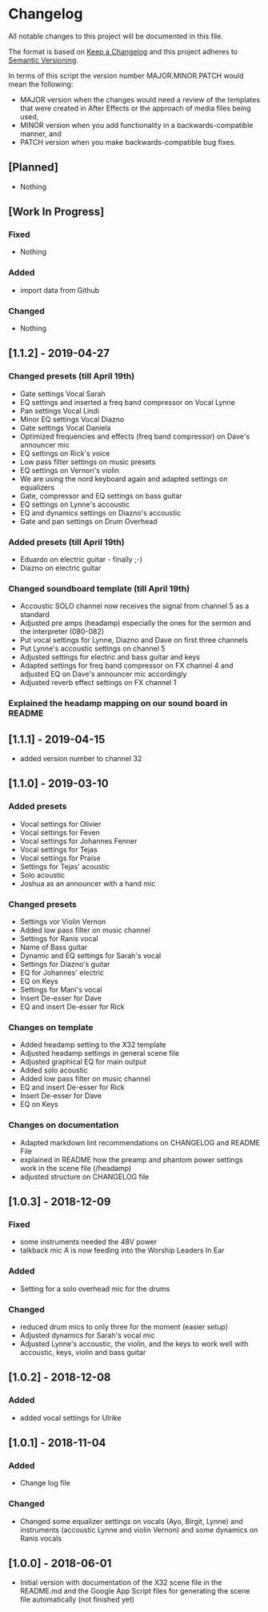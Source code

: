 # Changelog

All notable changes to this project will be documented in this file.

The format is based on [Keep a Changelog](http://keepachangelog.com/en/1.0.0/)
and this project adheres to [Semantic Versioning](http://semver.org/spec/v2.0.0.html).

In terms of this script the version number MAJOR.MINOR.PATCH would mean the following:

- MAJOR version when the changes would need a review of the templates that were created in After Effects or the approach of media files being used,
- MINOR version when you add functionality in a backwards-compatible manner, and
- PATCH version when you make backwards-compatible bug fixes.

## [Planned]

- Nothing

## [Work In Progress]

### Fixed

- Nothing

### Added

- import data from Github

### Changed

- Nothing

## [1.1.2] - 2019-04-27

### Changed presets (till April 19th)

- Gate settings Vocal Sarah
- EQ settings and inserted a freq band compressor on Vocal Lynne
- Pan settings Vocal Lindi
- Minor EQ settings Vocal Diazno
- Gate settings Vocal Daniela
- Optimized frequencies and effects (freq band compressor) on Dave's announcer mic
- EQ settings on Rick's voice
- Low pass filter settings on music presets
- EQ settings on Vernon's violin
- We are using the nord keyboard again and adapted settings on equalizers
- Gate, compressor and EQ settings on bass guitar
- EQ settings on Lynne's accoustic
- EQ and dynamics settings on Diazno's accoustic
- Gate and pan settings on Drum Overhead

### Added presets (till April 19th)

- Eduardo on electric guitar - finally ;-)
- Diazno on electric guitar

### Changed soundboard template (till April 19th)

- Accoustic SOLO channel now receives the signal from channel 5 as a standard
- Adjusted pre amps (headamp) especially the ones for the sermon and the interpreter (080-082)
- Put vocal settings for Lynne, Diazno and Dave on first three channels
- Put Lynne's accoustic settings on channel 5
- Adjusted settings for electric and bass guitar and keys
- Adapted settings for freq band compressor on FX channel 4 and adjusted EQ on Dave's announcer mic accordingly
- Adjusted reverb effect settings on FX channel 1

### Explained the headamp mapping on our sound board in README

## [1.1.1] - 2019-04-15

- added version number to channel 32

## [1.1.0] - 2019-03-10

### Added presets

- Vocal settings for Olivier
- Vocal settings for Feven
- Vocal settings for Johannes Fenner
- Vocal settings for Tejas
- Vocal settings for Praise
- Settings for Tejas' acoustic
- Solo acoustic
- Joshua as an announcer with a hand mic

### Changed presets

- Settings vor Violin Vernon
- Added low pass filter on music channel
- Settings for Ranis vocal
- Name of Bass guitar
- Dynamic and EQ settings for Sarah's vocal
- Settings for Diazno's guitar
- EQ for Johannes' electric
- EQ on Keys
- Settings for Mani's vocal
- Insert De-esser for Dave
- EQ and insert De-esser for Rick

### Changes on template

- Added headamp setting to the X32 template
- Adjusted headamp settings in general scene file
- Adjusted graphical EQ for main output
- Added solo acoustic
- Added low pass filter on music channel
- EQ and insert De-esser for Rick
- Insert De-esser for Dave
- EQ on Keys

### Changes on documentation

- Adapted markdown lint recommendations on CHANGELOG and README File
- explained in README how the preamp and phantom power settings work in the scene file (/headamp)
- adjusted structure on CHANGELOG file

## [1.0.3] - 2018-12-09

### Fixed

- some instruments needed the 48V power
- talkback mic A is now feeding into the Worship Leaders In Ear

### Added

- Setting for a solo overhead mic for the drums

### Changed

- reduced drum mics to only three for the moment (easier setup)
- Adjusted dynamics for Sarah's vocal mic
- Adjusted Lynne's accoustic, the violin, and the keys to work well with accoustic, keys, violin and bass guitar

## [1.0.2] - 2018-12-08

### Added

- added vocal settings for Ulrike

## [1.0.1] - 2018-11-04

### Added

- Change log file

### Changed

- Changed some equalizer settings on vocals (Ayo, Birgit, Lynne) and instruments (accoustic Lynne and violin Vernon) and some dynamics on Ranis vocals

## [1.0.0] - 2018-06-01

- Initial version with documentation of the X32 scene file in the README.md and the Google App Script files for generating the scene file automatically (not finished yet)
